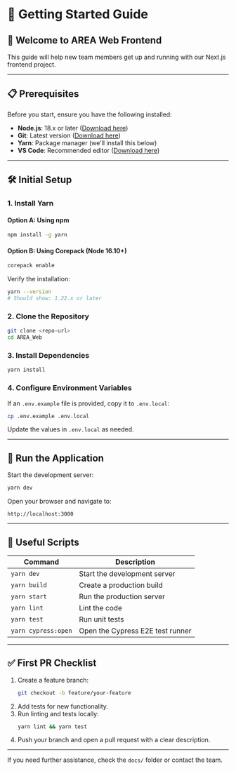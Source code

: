 # 🚀 Getting Started Guide

## 👋 Welcome to AREA Web Frontend

This guide will help new team members get up and running with our Next.js frontend project.

---

## 📋 Prerequisites

Before you start, ensure you have the following installed:

- **Node.js**: 18.x or later ([Download here](https://nodejs.org/))
- **Git**: Latest version ([Download here](https://git-scm.com/))
- **Yarn**: Package manager (we'll install this below)
- **VS Code**: Recommended editor ([Download here](https://code.visualstudio.com/))

---

## 🛠️ Initial Setup

### 1. Install Yarn

#### Option A: Using npm
```bash
npm install -g yarn
```

#### Option B: Using Corepack (Node 16.10+)
```bash
corepack enable
```

Verify the installation:
```bash
yarn --version
# Should show: 1.22.x or later
```

### 2. Clone the Repository

```bash
git clone <repo-url>
cd AREA_Web
```

### 3. Install Dependencies

```bash
yarn install
```

### 4. Configure Environment Variables

If an `.env.example` file is provided, copy it to `.env.local`:
```bash
cp .env.example .env.local
```
Update the values in `.env.local` as needed.

---

## 🚀 Run the Application

Start the development server:
```bash
yarn dev
```
Open your browser and navigate to:
```
http://localhost:3000
```

---

## 🔧 Useful Scripts

| Command                  | Description                          |
|--------------------------|--------------------------------------|
| `yarn dev`               | Start the development server        |
| `yarn build`             | Create a production build           |
| `yarn start`             | Run the production server           |
| `yarn lint`              | Lint the code                       |
| `yarn test`              | Run unit tests                      |
| `yarn cypress:open`      | Open the Cypress E2E test runner    |

---

## ✅ First PR Checklist

1. Create a feature branch:
   ```bash
   git checkout -b feature/your-feature
   ```
2. Add tests for new functionality.
3. Run linting and tests locally:
   ```bash
   yarn lint && yarn test
   ```
4. Push your branch and open a pull request with a clear description.

---

If you need further assistance, check the `docs/` folder or contact the team.